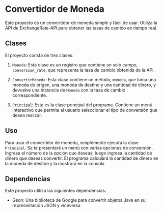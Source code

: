 # Convertidor de Moneda
Este proyecto es un convertidor de moneda simple y fácil de usar. Utiliza la API de ExchangeRate-API para obtener las tasas de cambio en tiempo real.


## Clases
El proyecto consta de tres clases:

1. `Moneda`: Esta clase es un registro que contiene un solo campo, `conversion_rate`, que representa la tasa de cambio obtenida de la API.

2. `ConvertirMoneda`: Esta clase contiene un método, `moneda`, que toma una moneda de origen, una moneda de destino y una cantidad de dinero,
   y devuelve una instancia de `Moneda` con la tasa de cambio correspondiente.

4. `Principal`: Esta es la clase principal del programa. Contiene un menú interactivo que permite al usuario seleccionar el tipo de conversión que desea realizar.


## Uso
Para usar el convertidor de moneda, simplemente ejecuta la clase `Principal`. Se te presentará un menú con varias opciones de conversión. 
Ingresa el número de la opción que deseas, luego ingresa la cantidad de dinero que deseas convertir. El programa calculará la cantidad de 
dinero en la moneda de destino y la mostrará en la consola.


## Dependencias
Este proyecto utiliza las siguientes dependencias:
- Gson: Una biblioteca de Google para convertir objetos Java en su representación JSON y viceversa.
